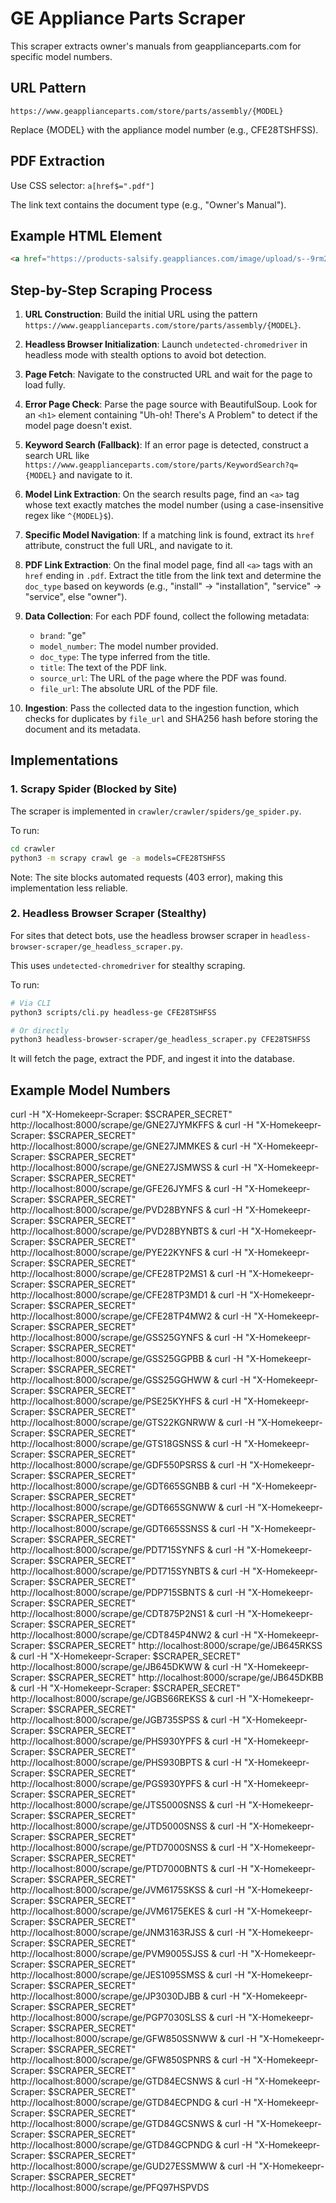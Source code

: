 # GE Appliance Parts Scraper

This scraper extracts owner's manuals from geapplianceparts.com for specific model numbers.

## URL Pattern
`https://www.geapplianceparts.com/store/parts/assembly/{MODEL}`

Replace {MODEL} with the appliance model number (e.g., CFE28TSHFSS).

## PDF Extraction
Use CSS selector: `a[href$=".pdf"]`

The link text contains the document type (e.g., "Owner's Manual").

## Example HTML Element
```html
<a href="https://products-salsify.geappliances.com/image/upload/s--9rm2e80j--/e8ad6a9b94d6e43a8f81d4cba571f1d4ede839ec.pdf" target="_blank" onclick="window.dataLayer.push({'event': 'download-click','pdfFriendlyName': 'Owner’s Manual'});">Owner’s Manual</a>
```

## Step-by-Step Scraping Process

1.  **URL Construction**: Build the initial URL using the pattern `https://www.geapplianceparts.com/store/parts/assembly/{MODEL}`.

2.  **Headless Browser Initialization**: Launch `undetected-chromedriver` in headless mode with stealth options to avoid bot detection.

3.  **Page Fetch**: Navigate to the constructed URL and wait for the page to load fully.

4.  **Error Page Check**: Parse the page source with BeautifulSoup. Look for an `<h1>` element containing "Uh-oh! There's A Problem" to detect if the model page doesn't exist.

5.  **Keyword Search (Fallback)**: If an error page is detected, construct a search URL like `https://www.geapplianceparts.com/store/parts/KeywordSearch?q={MODEL}` and navigate to it.

6.  **Model Link Extraction**: On the search results page, find an `<a>` tag whose text exactly matches the model number (using a case-insensitive regex like `^{MODEL}$`).

7.  **Specific Model Navigation**: If a matching link is found, extract its `href` attribute, construct the full URL, and navigate to it.

8.  **PDF Link Extraction**: On the final model page, find all `<a>` tags with an `href` ending in `.pdf`. Extract the title from the link text and determine the `doc_type` based on keywords (e.g., "install" → "installation", "service" → "service", else "owner").

9.  **Data Collection**: For each PDF found, collect the following metadata:
    *   `brand`: "ge"
    *   `model_number`: The model number provided.
    *   `doc_type`: The type inferred from the title.
    *   `title`: The text of the PDF link.
    *   `source_url`: The URL of the page where the PDF was found.
    *   `file_url`: The absolute URL of the PDF file.

10. **Ingestion**: Pass the collected data to the ingestion function, which checks for duplicates by `file_url` and SHA256 hash before storing the document and its metadata.

## Implementations

### 1. Scrapy Spider (Blocked by Site)
The scraper is implemented in `crawler/crawler/spiders/ge_spider.py`.

To run:
```bash
cd crawler
python3 -m scrapy crawl ge -a models=CFE28TSHFSS
```

Note: The site blocks automated requests (403 error), making this implementation less reliable.

### 2. Headless Browser Scraper (Stealthy)
For sites that detect bots, use the headless browser scraper in `headless-browser-scraper/ge_headless_scraper.py`.

This uses `undetected-chromedriver` for stealthy scraping.

To run:
```bash
# Via CLI
python3 scripts/cli.py headless-ge CFE28TSHFSS

# Or directly
python3 headless-browser-scraper/ge_headless_scraper.py CFE28TSHFSS
```

It will fetch the page, extract the PDF, and ingest it into the database.


## Example Model Numbers
curl -H "X-Homekeepr-Scraper: $SCRAPER_SECRET" http://localhost:8000/scrape/ge/GNE27JYMKFFS &
curl -H "X-Homekeepr-Scraper: $SCRAPER_SECRET" http://localhost:8000/scrape/ge/GNE27JMMKES &
curl -H "X-Homekeepr-Scraper: $SCRAPER_SECRET" http://localhost:8000/scrape/ge/GNE27JSMWSS &
curl -H "X-Homekeepr-Scraper: $SCRAPER_SECRET" http://localhost:8000/scrape/ge/GFE26JYMFS &
curl -H "X-Homekeepr-Scraper: $SCRAPER_SECRET" http://localhost:8000/scrape/ge/PVD28BYNFS &
curl -H "X-Homekeepr-Scraper: $SCRAPER_SECRET" http://localhost:8000/scrape/ge/PVD28BYNBTS &
curl -H "X-Homekeepr-Scraper: $SCRAPER_SECRET" http://localhost:8000/scrape/ge/PYE22KYNFS &
curl -H "X-Homekeepr-Scraper: $SCRAPER_SECRET" http://localhost:8000/scrape/ge/CFE28TP2MS1 &
curl -H "X-Homekeepr-Scraper: $SCRAPER_SECRET" http://localhost:8000/scrape/ge/CFE28TP3MD1 &
curl -H "X-Homekeepr-Scraper: $SCRAPER_SECRET" http://localhost:8000/scrape/ge/CFE28TP4MW2 &
curl -H "X-Homekeepr-Scraper: $SCRAPER_SECRET" http://localhost:8000/scrape/ge/GSS25GYNFS &
curl -H "X-Homekeepr-Scraper: $SCRAPER_SECRET" http://localhost:8000/scrape/ge/GSS25GGPBB &
curl -H "X-Homekeepr-Scraper: $SCRAPER_SECRET" http://localhost:8000/scrape/ge/GSS25GGHWW &
curl -H "X-Homekeepr-Scraper: $SCRAPER_SECRET" http://localhost:8000/scrape/ge/PSE25KYHFS &
curl -H "X-Homekeepr-Scraper: $SCRAPER_SECRET" http://localhost:8000/scrape/ge/GTS22KGNRWW &
curl -H "X-Homekeepr-Scraper: $SCRAPER_SECRET" http://localhost:8000/scrape/ge/GTS18GSNSS &
curl -H "X-Homekeepr-Scraper: $SCRAPER_SECRET" http://localhost:8000/scrape/ge/GDF550PSRSS &
curl -H "X-Homekeepr-Scraper: $SCRAPER_SECRET" http://localhost:8000/scrape/ge/GDT665SGNBB &
curl -H "X-Homekeepr-Scraper: $SCRAPER_SECRET" http://localhost:8000/scrape/ge/GDT665SGNWW &
curl -H "X-Homekeepr-Scraper: $SCRAPER_SECRET" http://localhost:8000/scrape/ge/GDT665SSNSS &
curl -H "X-Homekeepr-Scraper: $SCRAPER_SECRET" http://localhost:8000/scrape/ge/PDT715SYNFS &
curl -H "X-Homekeepr-Scraper: $SCRAPER_SECRET" http://localhost:8000/scrape/ge/PDT715SYNBTS &
curl -H "X-Homekeepr-Scraper: $SCRAPER_SECRET" http://localhost:8000/scrape/ge/PDP715SBNTS &
curl -H "X-Homekeepr-Scraper: $SCRAPER_SECRET" http://localhost:8000/scrape/ge/CDT875P2NS1 &
curl -H "X-Homekeepr-Scraper: $SCRAPER_SECRET" http://localhost:8000/scrape/ge/CDT845P4NW2 &
curl -H "X-Homekeepr-Scraper: $SCRAPER_SECRET" http://localhost:8000/scrape/ge/JB645RKSS &
curl -H "X-Homekeepr-Scraper: $SCRAPER_SECRET" http://localhost:8000/scrape/ge/JB645DKWW &
curl -H "X-Homekeepr-Scraper: $SCRAPER_SECRET" http://localhost:8000/scrape/ge/JB645DKBB &
curl -H "X-Homekeepr-Scraper: $SCRAPER_SECRET" http://localhost:8000/scrape/ge/JGBS66REKSS &
curl -H "X-Homekeepr-Scraper: $SCRAPER_SECRET" http://localhost:8000/scrape/ge/JGB735SPSS &
curl -H "X-Homekeepr-Scraper: $SCRAPER_SECRET" http://localhost:8000/scrape/ge/PHS930YPFS &
curl -H "X-Homekeepr-Scraper: $SCRAPER_SECRET" http://localhost:8000/scrape/ge/PHS930BPTS &
curl -H "X-Homekeepr-Scraper: $SCRAPER_SECRET" http://localhost:8000/scrape/ge/PGS930YPFS &
curl -H "X-Homekeepr-Scraper: $SCRAPER_SECRET" http://localhost:8000/scrape/ge/JTS5000SNSS &
curl -H "X-Homekeepr-Scraper: $SCRAPER_SECRET" http://localhost:8000/scrape/ge/JTD5000SNSS &
curl -H "X-Homekeepr-Scraper: $SCRAPER_SECRET" http://localhost:8000/scrape/ge/PTD7000SNSS &
curl -H "X-Homekeepr-Scraper: $SCRAPER_SECRET" http://localhost:8000/scrape/ge/PTD7000BNTS &
curl -H "X-Homekeepr-Scraper: $SCRAPER_SECRET" http://localhost:8000/scrape/ge/JVM6175SKSS &
curl -H "X-Homekeepr-Scraper: $SCRAPER_SECRET" http://localhost:8000/scrape/ge/JVM6175EKES &
curl -H "X-Homekeepr-Scraper: $SCRAPER_SECRET" http://localhost:8000/scrape/ge/JNM3163RJSS &
curl -H "X-Homekeepr-Scraper: $SCRAPER_SECRET" http://localhost:8000/scrape/ge/PVM9005SJSS &
curl -H "X-Homekeepr-Scraper: $SCRAPER_SECRET" http://localhost:8000/scrape/ge/JES1095SMSS &
curl -H "X-Homekeepr-Scraper: $SCRAPER_SECRET" http://localhost:8000/scrape/ge/JP3030DJBB &
curl -H "X-Homekeepr-Scraper: $SCRAPER_SECRET" http://localhost:8000/scrape/ge/PGP7030SLSS &
curl -H "X-Homekeepr-Scraper: $SCRAPER_SECRET" http://localhost:8000/scrape/ge/GFW850SSNWW &
curl -H "X-Homekeepr-Scraper: $SCRAPER_SECRET" http://localhost:8000/scrape/ge/GFW850SPNRS &
curl -H "X-Homekeepr-Scraper: $SCRAPER_SECRET" http://localhost:8000/scrape/ge/GTD84ECSNWS &
curl -H "X-Homekeepr-Scraper: $SCRAPER_SECRET" http://localhost:8000/scrape/ge/GTD84ECPNDG &
curl -H "X-Homekeepr-Scraper: $SCRAPER_SECRET" http://localhost:8000/scrape/ge/GTD84GCSNWS &
curl -H "X-Homekeepr-Scraper: $SCRAPER_SECRET" http://localhost:8000/scrape/ge/GTD84GCPNDG &
curl -H "X-Homekeepr-Scraper: $SCRAPER_SECRET" http://localhost:8000/scrape/ge/GUD27ESSMWW &
curl -H "X-Homekeepr-Scraper: $SCRAPER_SECRET" http://localhost:8000/scrape/ge/PFQ97HSPVDS